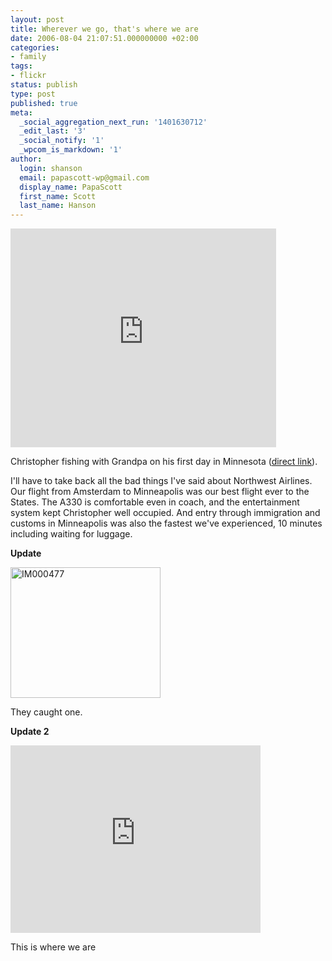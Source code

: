 ```yaml
---
layout: post
title: Wherever we go, that's where we are
date: 2006-08-04 21:07:51.000000000 +02:00
categories:
- family
tags:
- flickr
status: publish
type: post
published: true
meta:
  _social_aggregation_next_run: '1401630712'
  _edit_last: '3'
  _social_notify: '1'
  _wpcom_is_markdown: '1'
author:
  login: shanson
  email: papascott-wp@gmail.com
  display_name: PapaScott
  first_name: Scott
  last_name: Hanson
---
```

<p><object width="425" height="350"><param name="movie" value="http://www.youtube.com/v/foBRr-wjung" /><embed src="http://www.youtube.com/v/foBRr-wjung" type="application/x-shockwave-flash" width="425" height="350" /></object></p>
<p>Christopher fishing with Grandpa on his first day in Minnesota (<a href="http://www.youtube.com/watch?v=foBRr-wjung">direct link</a>).</p>
<p>I'll have to take back all the bad things I've said about Northwest Airlines. Our flight from Amsterdam to Minneapolis was our best flight ever to the States. The A330 is comfortable even in coach, and the entertainment system kept Christopher well occupied. And entry through immigration and customs in Minneapolis was also the fastest we've experienced, 10 minutes including waiting for luggage.</p>
<p><strong>Update</strong></p>
<p><a href="http://www.flickr.com/photos/papascott/206498186/" title="Photo Sharing"><img src="https://static.flickr.com/58/206498186_dc2cbb9fc4_m.jpg" width="240" height="209" alt="IM000477" /></a></p>
<p>They caught one.</p>
<p><strong>Update 2</strong></p>
<p><iframe src="https://www.google.com/maps/embed?pb=!1m18!1m12!1m3!1d44669.59746609835!2d-95.5016410137697!3d45.59356325198797!2m3!1f0!2f0!3f0!3m2!1i1024!2i768!4f13.1!3m3!1m2!1s0x52ca66680c2f276d%3A0x8c347dbaac908dc2!2sBerens+Point+Dr%2C+Glenwood+Township%2C+MN+56381!5e0!3m2!1sen!2sus!4v1545819595907" width="400" height="300" frameborder="0" style="border:0" allowfullscreen></iframe></p>
<p>This is where we are</p>
